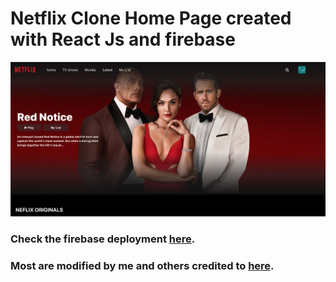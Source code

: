 # Netflix Clone Home Page created with React Js and firebase

![image info](./screenshot.png)

### Check the firebase deployment [here](https://netflix-clone-56eb1.web.app/).

### Most are modified by me and others credited to [here](https://youtu.be/XtMThy8QKqU).